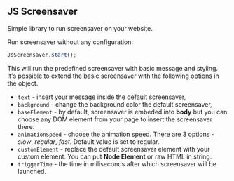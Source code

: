 ## JS Screensaver

Simple library to run screensaver on your website.

Run screensaver without any configuration:

```javascript
JsScreensaver.start();
```

This will run the predefined screensaver with basic message and styling.
It's possible to extend the basic screensaver with the following options in the object.

- `text` - insert your message inside the default screensaver,
- `background` - change the background color the default screensaver,
- `baseElement` - by default, screensaver is embeded into __body__ but you can choose any DOM element from your page
                  to insert the screensaver there.
- `animationSpeed` - choose the animation speed. There are 3 options - *slow*, *regular*, *fast*. Default value is set to regular.
- `customElement` - replace the default screensaver element with your custom element. You can put __Node Element__ or raw HTML in string.
- `triggerTime` - the time in miliseconds after which screensaver will be launched.
                  
